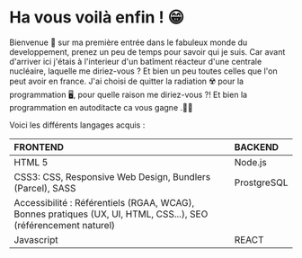 #  Ha vous voilà enfin ! 😁 
Bienvenue 👋 sur ma première entrée dans le fabuleux monde du developpement, prenez un peu de temps pour savoir qui je suis.
Car avant d'arriver ici j'étais à l'interieur d'un batîment réacteur d'une centrale nucléaire, laquelle me diriez-vous ? Et bien un peu toutes celles que l'on peut avoir en france.
J'ai choisi de quitter la radiation ☢️ pour la programmation 🖥️, pour quelle raison me diriez-vous ?! Et bien la programmation en autoditacte ca vous gagne .👨‍💻

Voici les différents langages acquis :

| FRONTEND | BACKEND |
| :----------- | :----------- |
| HTML 5 | Node.js |
| CSS3: CSS, Responsive Web Design, Bundlers (Parcel), SASS | ProstgreSQL |
| Accessibilité : Référentiels (RGAA, WCAG), Bonnes pratiques (UX, UI, HTML, CSS...), SEO (référencement naturel)
| Javascript | REACT |
